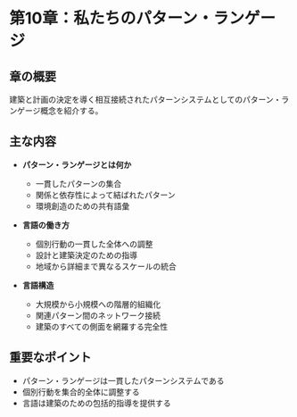 # 第10章：私たちのパターン・ランゲージ

## 章の概要
建築と計画の決定を導く相互接続されたパターンシステムとしてのパターン・ランゲージ概念を紹介する。

## 主な内容
- **パターン・ランゲージとは何か**
  - 一貫したパターンの集合
  - 関係と依存性によって結ばれたパターン
  - 環境創造のための共有語彙

- **言語の働き方**
  - 個別行動の一貫した全体への調整
  - 設計と建築決定のための指導
  - 地域から詳細まで異なるスケールの統合

- **言語構造**
  - 大規模から小規模への階層的組織化
  - 関連パターン間のネットワーク接続
  - 建築のすべての側面を網羅する完全性

## 重要なポイント
- パターン・ランゲージは一貫したパターンシステムである
- 個別行動を集合的全体に調整する
- 言語は建築のための包括的指導を提供する